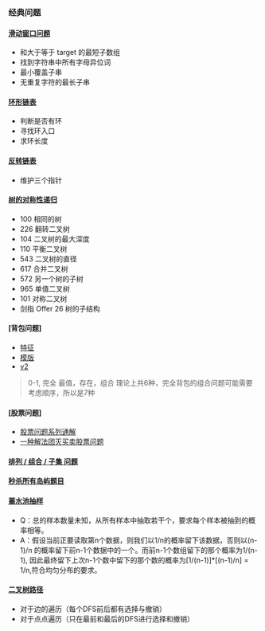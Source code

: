 ### 经典问题

#### [滑动窗口问题](./sliding_window.cpp)
- 和大于等于 target 的最短子数组
- 找到字符串中所有字母异位词
- 最小覆盖子串
- 无重复字符的最长子串

#### [环形链表](./cycle_list.cpp)
- 判断是否有环
- 寻找环入口
- 求环长度

#### [反转链表](./reverse_list.cpp)
- 维护三个指针

#### [树的对称性递归](./symmetry_recursion.cpp)
- 100 相同的树
- 226 翻转二叉树
- 104 二叉树的最大深度
- 110 平衡二叉树
- 543 二叉树的直径
- 617 合并二叉树
- 572 另一个树的子树
- 965 单值二叉树
- 101 对称二叉树
- 剑指 Offer 26 树的子结构

#### [背包问题]
- [特征](https://leetcode-cn.com/problems/word-break/solution/yi-tao-kuang-jia-jie-jue-bei-bao-wen-ti-kchg9/)
- [模版](https://leetcode-cn.com/problems/coin-change/solution/yi-pian-wen-zhang-chi-tou-bei-bao-wen-ti-sq9n/)
- [v2](https://leetcode.cn/problems/combination-sum-iv/solution/xi-wang-yong-yi-chong-gui-lu-gao-ding-bei-bao-wen-/)
> 0-1, 完全
> 最值，存在，组合
> 理论上共6种，完全背包的组合问题可能需要考虑顺序，所以是7种

#### [股票问题]
- [股票问题系列通解](https://leetcode-cn.com/circle/article/qiAgHn/)
- [一种解法团灭买卖股票问题](https://leetcode-cn.com/problems/best-time-to-buy-and-sell-stock-with-cooldown/solution/mai-mai-gu-piao-wen-ti-by-chen-wei-f-xvs1/)

#### [排列 / 组合 / 子集 问题](https://leetcode.cn/link/?target=https%3A%2F%2Flfool.github.io%2FLFool-Notes%2Falgorithm%2F排列-组合-子集问题.html)

#### [秒杀所有岛屿题目](https://leetcode.cn/link/?target=https%3A%2F%2Flfool.github.io%2FLFool-Notes%2Falgorithm%2F秒杀所有岛屿题目(DFS).html)

#### [蓄水池抽样](https://leetcode.cn/problems/random-pick-index/solution/zhong-gui-zhong-ju-xu-shui-chi-chou-yang-random-re/)
- Q：总的样本数量未知，从所有样本中抽取若干个，要求每个样本被抽到的概率相等。
- A：假设当前正要读取第n个数据，则我们以1/n的概率留下该数据，否则以(n-1)/n 的概率留下前n-1个数据中的一个。而前n-1个数组留下的那个概率为1/(n-1), 因此最终留下上次n-1个数中留下的那个数的概率为[1/(n-1)]\*[(n-1)/n] = 1/n,符合均匀分布的要求。

#### [二叉树路径](https://leetcode.cn/problems/path-sum-ii/solution/yi-pian-wen-zhang-jie-jue-suo-you-er-cha-oo63/)
- 对于边的遍历（每个DFS前后都有选择与撤销）
- 对于点点遍历（只在最前和最后的DFS进行选择和撤销）
